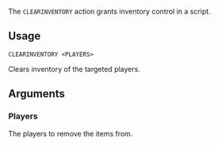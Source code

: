 The `CLEARINVENTORY` action grants inventory control in a script.

## Usage
```
CLEARINVENTORY <PLAYERS>
```
Clears inventory of the targeted players.

## Arguments
### Players
The players to remove the items from.